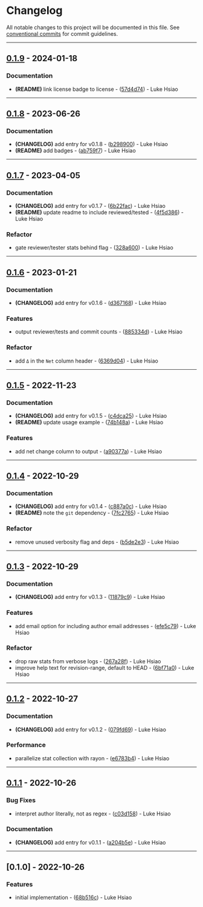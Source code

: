 # Changelog

All notable changes to this project will be documented in this file. See [conventional commits](https://www.conventionalcommits.org/) for commit guidelines.

---
## [0.1.9](https://github.com/lukehsiao/git-stats/compare/v0.1.8..v0.1.9) - 2024-01-18

### Documentation

- **(README)** link license badge to license - ([57d4d74](https://github.com/lukehsiao/git-stats/commit/57d4d744e9d21c1c05d30558203b71eed969d01d)) - Luke Hsiao

---
## [0.1.8](https://github.com/lukehsiao/git-stats/compare/v0.1.7..vv0.1.8) - 2023-06-26

### Documentation

- **(CHANGELOG)** add entry for v0.1.8 - ([b298900](https://github.com/lukehsiao/git-stats/commit/b2989006db4f8c3dc693b87482ed5af9986ffa10)) - Luke Hsiao
- **(README)** add badges - ([ab759f7](https://github.com/lukehsiao/git-stats/commit/ab759f794b4c9be75f08b8b927c37e2f00f8d3e2)) - Luke Hsiao

---
## [0.1.7](https://github.com/lukehsiao/git-stats/compare/v0.1.6..vv0.1.7) - 2023-04-05

### Documentation

- **(CHANGELOG)** add entry for v0.1.7 - ([6b22fac](https://github.com/lukehsiao/git-stats/commit/6b22fac18520ebaa087c5b5457bce12d9ac83bdd)) - Luke Hsiao
- **(README)** update readme to include reviewed/tested - ([4f5d386](https://github.com/lukehsiao/git-stats/commit/4f5d386b1b60709b85e8324fae3fcc797afcb3a0)) - Luke Hsiao

### Refactor

- gate reviewer/tester stats behind flag - ([328a600](https://github.com/lukehsiao/git-stats/commit/328a60091795562e4624362de3a1f5eec2bea3b4)) - Luke Hsiao

---
## [0.1.6](https://github.com/lukehsiao/git-stats/compare/v0.1.5..vv0.1.6) - 2023-01-21

### Documentation

- **(CHANGELOG)** add entry for v0.1.6 - ([d367168](https://github.com/lukehsiao/git-stats/commit/d3671684dcb813c5f02505eb78533b170136acb7)) - Luke Hsiao

### Features

- output reviewer/tests and commit counts - ([885334d](https://github.com/lukehsiao/git-stats/commit/885334d46c2c5686fcc0f81d4c1265f884eca68b)) - Luke Hsiao

### Refactor

- add `Δ` in the `Net` column header - ([6369d04](https://github.com/lukehsiao/git-stats/commit/6369d04eb0737aa063b15fb461b6885c6d980591)) - Luke Hsiao

---
## [0.1.5](https://github.com/lukehsiao/git-stats/compare/v0.1.4..vv0.1.5) - 2022-11-23

### Documentation

- **(CHANGELOG)** add entry for v0.1.5 - ([c4dca25](https://github.com/lukehsiao/git-stats/commit/c4dca255a8f1b0ff1f40352b7851bd9787edbc90)) - Luke Hsiao
- **(README)** update usage example - ([74b148a](https://github.com/lukehsiao/git-stats/commit/74b148af9bd3b2029bf009e794bc575dcb502371)) - Luke Hsiao

### Features

- add net change column to output - ([a90377a](https://github.com/lukehsiao/git-stats/commit/a90377a537644b07ba689e7d7f9579d8120f7916)) - Luke Hsiao

---
## [0.1.4](https://github.com/lukehsiao/git-stats/compare/v0.1.3..vv0.1.4) - 2022-10-29

### Documentation

- **(CHANGELOG)** add entry for v0.1.4 - ([c887a0c](https://github.com/lukehsiao/git-stats/commit/c887a0c04db89d75c197a64f02b784f8939d2bcb)) - Luke Hsiao
- **(README)** note the `git` dependency - ([7fc2765](https://github.com/lukehsiao/git-stats/commit/7fc27656a9cb618fca6580d460c2c23d9eb25a73)) - Luke Hsiao

### Refactor

- remove unused verbosity flag and deps - ([b5de2e3](https://github.com/lukehsiao/git-stats/commit/b5de2e354c3de6836fdecbb40839bd5be61ccff1)) - Luke Hsiao

---
## [0.1.3](https://github.com/lukehsiao/git-stats/compare/v0.1.2..vv0.1.3) - 2022-10-29

### Documentation

- **(CHANGELOG)** add entry for v0.1.3 - ([11879c9](https://github.com/lukehsiao/git-stats/commit/11879c9e75a3e4bd07954386aab270119da97f19)) - Luke Hsiao

### Features

- add email option for including author email addresses - ([efe5c79](https://github.com/lukehsiao/git-stats/commit/efe5c7942797c62aa518aef7f56d6a9f48c817dd)) - Luke Hsiao

### Refactor

- drop raw stats from verbose logs - ([267a28f](https://github.com/lukehsiao/git-stats/commit/267a28fe590549069c1b3f396fdbde9b243d84da)) - Luke Hsiao
- improve help text for revision-range, default to HEAD - ([6bf71a0](https://github.com/lukehsiao/git-stats/commit/6bf71a03099a489e71acc27e60b918087f6a6ab4)) - Luke Hsiao

---
## [0.1.2](https://github.com/lukehsiao/git-stats/compare/v0.1.1..vv0.1.2) - 2022-10-27

### Documentation

- **(CHANGELOG)** add entry for v0.1.2 - ([079fd69](https://github.com/lukehsiao/git-stats/commit/079fd6984e487f94f1a295eeed61c77ec9ed3064)) - Luke Hsiao

### Performance

- parallelize stat collection with rayon - ([e6783b4](https://github.com/lukehsiao/git-stats/commit/e6783b458920d64fd18a5062fe545970f76ae765)) - Luke Hsiao

---
## [0.1.1](https://github.com/lukehsiao/git-stats/compare/v0.1.0..vv0.1.1) - 2022-10-26

### Bug Fixes

- interpret author literally, not as regex - ([c03d158](https://github.com/lukehsiao/git-stats/commit/c03d1589bd7901091b90d2854256e37fd0578f05)) - Luke Hsiao

### Documentation

- **(CHANGELOG)** add entry for v0.1.1 - ([a204b5e](https://github.com/lukehsiao/git-stats/commit/a204b5e4e8c80dbafb03c462a34dc34d13c21baf)) - Luke Hsiao

---
## [0.1.0] - 2022-10-26

### Features

- initial implementation - ([68b516c](https://github.com/lukehsiao/git-stats/commit/68b516cd46b011af8cbba2c63a5b0c50b60bdaa8)) - Luke Hsiao
